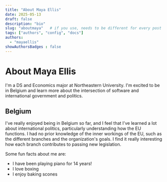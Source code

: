 ```yaml
---
title: "About Maya Ellis"
date: 2025-05-13
draft: false
description: "bio"
slug: "aboutmaya"   # if you use, needs to be different for every post
tags: ["authors", "config", "docs"]
authors:
  - "mayaellis"
showAuthorsBadges : false
---
```


# About Maya Ellis

I'm a DS and Economics major at Northeastern University. I'm excited to be in Belgium and learn more about the intersection of software and international government and politics.

## Belgium
I've really enjoyed being in Belgium so far, and I feel that I've learned a lot about international politics, particularly understanding how the EU functions. I had no prior knowledge of the inner workings of the EU, such as the different branches and the organization's goals. I find it really interesting how each branch contributes to passing new legislation.

Some fun facts about me are:
- I have been playing piano for 14 years!
- I love boxing
- I enjoy baking scones